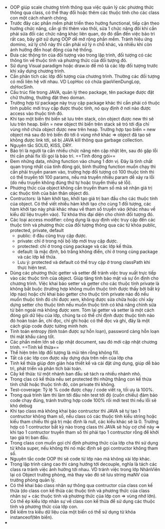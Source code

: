 - OOP giúp scale chương trình thông qua việc quản lý các phương thức thông qua class, có thể thay đổi hoặc thêm các thuộc tính cho các class con một cách nhanh chóng.
- Trước đây các phần mềm phát triển theo hướng functional, tiếp cận theo hướng chức năng, cần gì thì thêm vào thôi, sửa 1 chức năng đôi khi cần phải sửa đổi các chức năng khác liên quan, do đó dẫn đến việc bảo trì rất cao, bây giờ sử dụng OOP dễ mở rộng phần mềm. Tránh hiệu ứng domino, xử lý chỗ này thì cần phải xử lý n chỗ khác, và nhiều khi còn ảnh hưởng đến hoạt động của hệ thống.
- Đưa các thông tin của đối tượng vào trong lập trình, đối tượng có các thông tin về thuộc tính và phương thức của đối tượng đó.
- Sử dụng Visual paradigm hoặc draw.io để mô tả các lớp đối tượng trước khi xây dựng chương trình.
- Cần phân tích các lớp đối tượng của chương trình. Thường các đối tượng có mối liên hệ với nhau. VD LopHoc có chứa giaoVienDungLop, dsHocSinh.
- Cấu trúc file trong JAVA, quản lý theo package, tên package được đặt chữ thường, thường đặt theo doman.
- Trường hợp từ package này truy cập package khác thì cần phải có thuộc tính public mới truy cập được thuộc tính, nó quy định ở nơi nào được access vào thuộc tính đó.
- Khi tạo một biến thì biến sẽ lưu trên stack, còn object được new thì sẽ lưu trên heap. biến = new object thì biến trên stack sẽ trỏ tới địa chỉ vùng nhớ chứa object được new trên heap. Trường hợp tạo biến = new object mà sau đó trỏ biến đó tới ô vùng nhớ khác => object đã tạo sẽ không được link tới, sẽ bị JAVA kill thông qua garbage collection.
- Nguyên tắc SOLID, KISS, DRY. 
- Bảo trì là người ta cần nhiều chức năng nên cập nhật lên, sau đó gặp lỗi thì cần phải fix lỗi gọi là bảo trì. 
==Tính đóng gói==
- Đem những data, những function vào chung 1 đơn vị. Đây là tính chất quan trọng nhất của tính đóng gói, bình thường function muốn chạy thì cần phải truyền param vào, trường hợp đối tượng có 100 thuộc tính thì có thể truyền tới 100 params, nếu mà truyền nhiều param dễ xảy ra lỗi (do nếu truyền không đúng thứ tự hoặc truyền thiếu sẽ lỗi).
- Phương thức của object không cần truyền tham số mà sẽ nhận giá trị các thuộc tính của bản thân object đó.
- Contructors: là hàm khởi tạo, khởi tạo giá trị ban đầu cho các thuộc tính của object. Có thể viết nhiều hàm khởi tạo cho cùng 1 đối tượng, các hàm khởi tạo này phải khác nhau về tham số truyền vào (khác nhau về kiểu dữ liệu truyền vào). Từ khóa this đại diện cho chính đối tượng đó.
- Các loại access modifier: công dụng là quy định việc truy cập đến các thuộc tính và phương thức của đối tượng thông qua các từ khóa public, protected, private, default
	- public: ở đâu cũng truy cập được.
	- private: chỉ ở trong nội bộ lớp mới truy cập được.
	- protected: chỉ ở trong cùng package và các lớp kế thừa.
	- default: là mặc định, bỏ trắng không điền, chỉ ở trong cùng package và các lớp kế thừa.
	- Lưu ý: protected và default có thể truy cập ở trong classPath khi thực hiện test.
- Dùng các phương thức getter và setter để tránh việc truy xuất trực tiếp vào các thuộc tính của object. Giúp tăng tính bảo mật và sự ổn định cho chương trình. Việc khai báo setter và getter cho các thuộc tính private là không bắt buộc (trường hợp không muốn thuộc tính được thấy bởi bất kỳ lớp nào) hoặc chỉ khai báo getter cho thuộc tính private nào đó nếu muốn thuộc tính đó chỉ được xem, không được sửa chữa hoặc chỉ xây dựng setter cho thuộc tính nếu muốn thuộc tính có khả năng chỉnh sửa từ bên ngoài mà không được xem. Tóm lại getter và setter là một cách đóng gói dữ liệu của lớp, chúng ta có thể chỉ định được thuộc tính nào đó hoàn toàn ẩn, chỉ đọc, chỉ ghi hoặc có thể đọc và ghi, đây là một cách giúp code được tường minh hơn.
- Tính toán entropy (tính toán được sự hỗn loạn), password càng hỗn loạn thì mật khẩu càng tốt.
- Các phần mềm lớn sẽ cập nhật document, sau đó mới cập nhật chương trình.
==Tính kế thừa==
- Thể hiện trên lớp đối tượng là mũi tên rỗng không fill.
- Tất cả các lớp con được xây dựng dựa trên nền của lớp cha
- Tính kế thừa giúp đơn giản hóa thiết kế và cài đặt ứng dụng, giúp dễ bảo trì, phát triển và phân tích bài toán.
- Cây kế thừa: từ một nhánh ban đầu sẽ tách ra nhiều nhánh nhỏ.
- Trong clas có kế thừa nếu set protected thì những thằng con kế thừa tính chất hoặc thuộc tính đó, còn private thì không.
- Test-coverage: Tỷ lệ % code được chạy / code viết ra, tối ưu là 100%.
- Trong quá trình làm thì làm tới đâu nên test tới đó (cuốn chiếu) đảm bảo code chạy đúng, tránh trường hợp code 100% rồi mới test thì nếu lỗi sẽ khó debug
- Khi tạo class mà không khai báo contructor thì JAVA sẽ tự tạo 1 contructor không tham số, nếu class có các thuộc tính kiểu string hoặc kiểu tham chiếu thì giá trị mặc định là null, các kiểu khác sẽ là 0. Trường hợp có 1 contructor bất kỳ nào trong class thì JAVA sẽ hủy cơ chế này => khi tạo 1 contructor truyền tham số thì phải tạo 1 contructor rỗng để khởi tạo giá trị ban đầu.
- Trong class con muốn gọi chỉ định phương thức của lớp cha thì sử dụng từ khóa super, nếu không thì nó mặc định sẽ gọi contructor không tham số.
- Nguyên tắc code OOP thì sẽ code từ lớp nào mà không xài lớp khác.
- Trong lập trình càng cao thì càng hướng tới decouple, nghĩa là tách các class ra tránh việc ảnh hưởng tới nhau. VD tránh việc trong lớp NhânViên lại có Object trưởng phòng, mà thay vào đó sẽ lưu string maNV của trưởng phòng quản lý.
- Có thể khai báo class nhân sự thông qua contructor của class con kế thừa (do class con kế thừa các thuộc tính và phương thức của class nhân sự + các thuộc tính và phương thức của lớp con => vùng nhớ lớn). Có thể ép kiểu lớp nhân sự về class con kế thừa để sử dụng các thuộc tính và phương thức của lớp con. 
- Để kiểm tra kiểu dữ liệu của một biến có thể sử dụng từ khóa instanceof(tên biến).
- 